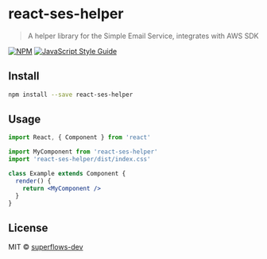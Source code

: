 # react-ses-helper

> A helper library for the Simple Email Service, integrates with AWS SDK

[![NPM](https://img.shields.io/npm/v/react-ses-helper.svg)](https://www.npmjs.com/package/react-ses-helper) [![JavaScript Style Guide](https://img.shields.io/badge/code_style-standard-brightgreen.svg)](https://standardjs.com)

## Install

```bash
npm install --save react-ses-helper
```

## Usage

```jsx
import React, { Component } from 'react'

import MyComponent from 'react-ses-helper'
import 'react-ses-helper/dist/index.css'

class Example extends Component {
  render() {
    return <MyComponent />
  }
}
```

## License

MIT © [superflows-dev](https://github.com/superflows-dev)
